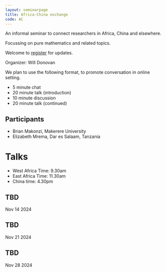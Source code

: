 ```yaml
---
layout: seminarpage
title: Africa-China exchange
code: AC
---
```


An informal seminar to connect researchers in Africa, China and elsewhere.

Focussing on pure mathematics and related topics.

Welcome to [register](https://forms.gle/FZ2CMXZU3Avm2PsK7) for updates.

Organizer: Will Donovan

We plan to use the following format, to promote conversation in online setting.

* 5 minute chat
* 20 minute talk (introduction)
* 10 minute discussion
* 20 minute talk (continued)

## Participants

* Brian Makonzi, Makerere University
* Elizabeth Mrema, Dar es Salaam, Tanzania	

# Talks

* West Africa Time: 9.30am
* East Africa Time: 11.30am
* China time: 4.30pm	

## TBD

Nov 14 2024

## TBD

Nov 21 2024

## TBD

Nov 28 2024
